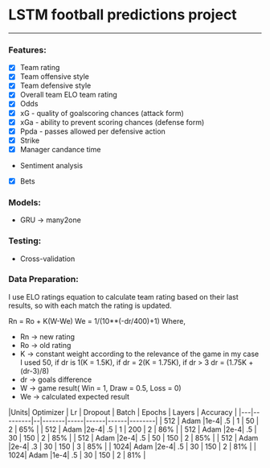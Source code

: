 # LSTM football predictions project
---

### __Features:__
- [x] Team rating 
- [x] Team offensive style
- [x] Team defensive style
- [x] Overall team ELO team rating 
- [x]  Odds
- [x] xG - quality of goalscoring chances (attack form)
- [x] xGa - ability to prevent scoring chances (defense form) 
- [x] Ppda - passes allowed per defensive action 
- [x] Strike
- [x] Manager candance time
- Sentiment analysis
- [x] Bets

### __Models:__
- GRU -> many2one

### __Testing:__
- Cross-validation

### __Data Preparation:__
I use ELO ratings equation to calculate team rating based on their last results, so with each match the rating is updated.

Rn = Ro + K(W-We)
We = 1/(10**(-dr/400)+1)
Where,
- Rn -> new rating
- Ro -> old rating
- K -> constant weight according to the relevance of the game in my case I used 50, if dr is 1(K = 1.5K), if dr = 2(K = 1.75K), if dr > 3 dr = (1.75K + (dr-3)/8)
- dr -> goals difference  
- W -> game result( Win = 1, Draw = 0.5, Loss = 0) 
- We -> calculated expected result

|Units| Optimizer | Lr | Dropout | Batch | Epochs | Layers | Accuracy |
|*---*|*---------*|*--*|*-------*|*-----*|*------*|*------*|*--------*|
| 512 |    Adam   |1e-4|    .5   |   1   |   50   |   2    |    65%   |
| 512 |    Adam   |2e-4|    .5   |   1   |   200  |   2    |    86%   |
| 512 |    Adam   |2e-4|    .5   |  30   |   150  |   2    |    85%   |
| 512 |    Adam   |2e-4|    .5   |  50   |   150  |   2    |    85%   |
| 512 |    Adam   |2e-4|    .3   |  30   |   150  |   3    |    85%   |
| 1024|    Adam   |2e-4|    .5   |  30   |   150  |   2    |    81%   |
| 1024|    Adam   |1e-4|    .5   |  30   |   150  |   2    |    81%   |

